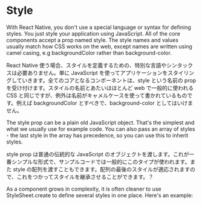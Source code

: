 # Style

With React Native, you don't use a special language or syntax for defining styles. You just style your application using JavaScript. All of the core components accept a prop named style. The style names and values usually match how CSS works on the web, except names are written using camel casing, e.g backgroundColor rather than background-color.

React Native 使う場合、スタイルを定義するための、特別な言語やシンタックスは必要ありません。単に JavaScript を使ってアプリケーションをスタイリングしていきます。全てのコアとなるコンポーネントは、style という名前の prop を受け付けます。スタイルの名前とあたいはほとんど web で一般的に使われる CSS と同じですが、例外は名前がキャメルケースを使って書かれているものです。例えば backgroundColor とすべきで、background-color としてはいけません。

The style prop can be a plain old JavaScript object. That's the simplest and what we usually use for example code. You can also pass an array of styles - the last style in the array has precedence, so you can use this to inherit styles.

style prop は普通の伝統的な JavaScript のオブジェクトを渡します。これが一番シンプルな形式で、サンプルコードでは一般的にこのタイプが使われます。また style の配列を渡すこともできます。配列の最後のスタイルが適応されますので、これをつかってスタイルを継承させることができます。？

As a component grows in complexity, it is often cleaner to use StyleSheet.create to define several styles in one place. Here's an example: